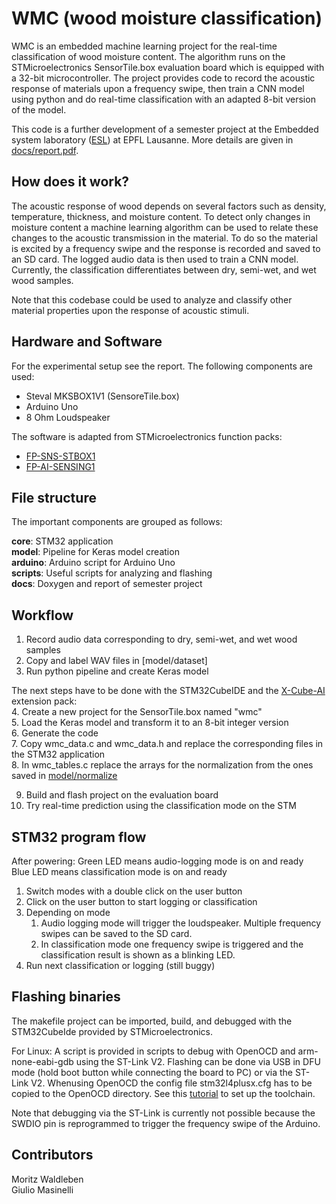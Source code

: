 # WMC (wood moisture classification)
WMC is an embedded machine learning project for the real-time classification of wood moisture content. The algorithm runs on the STMicroelectronics SensorTile.box evaluation board which is equipped with a 32-bit microcontroller. The project provides code to record the acoustic response of materials upon a frequency swipe, then train a CNN model using python and do real-time classification with an adapted 8-bit version of the model.

This code is a further development of a semester project at the Embedded system laboratory ([ESL](https://www.epfl.ch/labs/esl/)) at EPFL Lausanne. More details are given in [docs/report.pdf](docs/report.pdf).

## How does it work?
The acoustic response of wood depends on several factors such as density, temperature, thickness, and moisture content. To detect only changes in moisture content a machine learning algorithm can be used to relate these changes to the acoustic transmission in the material. To do so the material is excited by a frequency swipe and the response is recorded and saved to an SD card. The logged audio data is then used to train a CNN model. Currently, the classification differentiates between dry, semi-wet, and wet wood samples.

Note that this codebase could be used to analyze and classify other material properties upon the response of acoustic stimuli.

## Hardware and Software
For the experimental setup see the report. The following components are used: 

* Steval MKSBOX1V1 (SensoreTile.box)
* Arduino Uno
* 8 Ohm Loudspeaker

The software is adapted from STMicroelectronics function packs:
-   [FP-SNS-STBOX1](https://www.st.com/content/st_com/en/products/embedded-software/mcu-mpu-embedded-software/stm32-embedded-software/stm32-ode-function-pack-sw/fp-sns-stbox1.html)
-   [FP-AI-SENSING1](https://www.st.com/content/st_com/en/products/embedded-software/mcu-mpu-embedded-software/stm32-embedded-software/stm32-ode-function-pack-sw/fp-ai-sensing1.html)

## File structure
The important components are grouped as follows:

**core**: STM32 application \
**model**: Pipeline for Keras model creation \
**arduino**: Arduino script for Arduino Uno \
**scripts**: Useful scripts for analyzing and flashing \
**docs**: Doxygen and report of semester project

  

## Workflow
1. Record audio data corresponding to dry, semi-wet, and wet wood samples
2. Copy and label WAV files in [model/dataset]
3. Run python pipeline and create Keras model

The next steps have to be done with the STM32CubeIDE and the [X-Cube-AI](https://www.st.com/en/embedded-software/x-cube-ai.html) extension pack: \
4. Create a new project for the SensorTile.box named "wmc" \
5. Load the Keras model and transform it to an 8-bit integer version \
6. Generate the code \
7. Copy wmc_data.c and wmc_data.h and replace the corresponding files in the STM32 application \
8. In wmc_tables.c replace the arrays for the normalization from the ones saved in [model/normalize](model/normalize)

9. Build and flash project on the evaluation board
10. Try real-time prediction using the classification mode on the STM

## STM32 program flow
After powering:
Green LED means audio-logging mode is on and ready \
Blue LED means classification mode is on and ready

1. Switch modes with a double click on the user button
2. Click on the user button to start logging or classification
3. Depending on mode
    1. Audio logging mode will trigger the loudspeaker. Multiple frequency swipes can be saved to the SD card.
    2. In classification mode one frequency swipe is triggered and the classification result is shown as a blinking LED.
4.  Run next classification or logging (still buggy)
  
## Flashing binaries
The makefile project can be imported, build, and debugged with the STM32CubeIde provided by STMicroelectronics.

For Linux:
A script is provided in scripts to debug with OpenOCD and arm-none-eabi-gdb using the ST-Link V2. Flashing can be done via USB in DFU mode (hold boot button while connecting the board to PC) or via the ST-Link V2. Whenusing OpenOCD the config file stm32l4plusx.cfg has to be copied to the OpenOCD directory. See this [tutorial]([https://www.plguo.com/posts/stm32/STM32-Development-without-an-IDE/](https://www.plguo.com/posts/stm32/STM32-Development-without-an-IDE/)) to set up the toolchain.

Note that debugging via the ST-Link is currently not possible because the SWDIO pin is reprogrammed to trigger the frequency swipe of the Arduino.

## Contributors
Moritz Waldleben \
Giulio Masinelli
